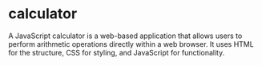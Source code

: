 # calculator
A JavaScript calculator is a web-based application that allows users to perform arithmetic operations directly within a web browser. It uses HTML for the structure, CSS for styling, and JavaScript for functionality.
